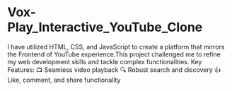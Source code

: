 # Vox-Play_Interactive_YouTube_Clone
I have utilized HTML, CSS, and JavaScript to create a platform that mirrors the Frontend of YouTube experience.This project challenged me to refine my web development skills and tackle complex functionalities.   Key Features: 📺 Seamless video playback 🔍 Robust search and discovery  👍 Like, comment, and share functionality

